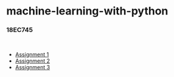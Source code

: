 # machine-learning-with-python

### 18EC745

<br>

- [Assignment 1](https://github.com/raynolmenezes/machine-learning/blob/main/Assignment_1.md)
- [Assignment 2](https://github.com/raynolmenezes/machine-learning/blob/main/Assignment_2.md)
- [Assignment 3](https://github.com/raynolmenezes/machine-learning/tree/main/Assignment_3)
